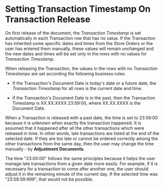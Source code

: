 # Setting Transaction Timestamp On Transaction Release

On first release of the document, the <i>Transaction Timestamp</i> is set automatically in each Transaction row that has no value. If the Transaction has inherited some specific dates and times from the Store Orders or the user has entered them manually, these values will remain unchanged and the new dates and times will be set only in the rows with no values for <i>Transaction Timestamp</i>.

When releasing the Transaction, the values in the rows with no <i>Transaction Timestamps</i> are set according the following business rules:

- If the Transaction's Document Date is today's date or a future date, the <i>Transaction Timestamp</i> for all rows is the current date and time.

- If the Transaction's Document Date is in the past, then the Transaction Timestamp is XX.XX.XXXX 23:59:00, where XX.XX.XXXX is the Document Date.

When a Transaction is released with a past date, the time is set to 23:59:00 because it is unknown when exactly the transaction happened. It is assumed that it happened after all the other transactions which were released in time. In other words, late transactions are listed at the end of the selected date. If they are too late or cannot be ordered correctly among the other transactions from the same day, then the user may change the time manually - by <b>Adjustment Documents</b>. 

The time "23:00:00" follows the same principles because it helps the user manage late transactions from a given date more easily. For example, if it is necessary for a transaction to come after another one, the user should adjust it in the remaining minute of the current day. If the selected time was "23:59:59:999", that would not be possible.


